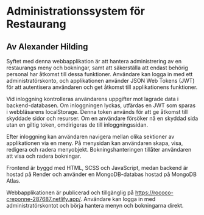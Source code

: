 # Administrationssystem för Restaurang

## Av Alexander Hilding

Syftet med denna webbapplikation är att hantera administrering av en restaurangs meny och bokningar, samt att säkerställa att endast behörig personal har åtkomst till dessa funktioner. Användare kan logga in med ett administratörskonto, och applikationen använder JSON Web Tokens (JWT) för att autentisera användaren och get åtkomst till applikationens funktioner.

Vid inloggning kontrolleras användarens uppgifter mot lagrade data i backend-databasen. Om inloggningen lyckas, utfärdas en JWT som sparas i webbläsarens localStorage. Denna token används för att ge åtkomst till skyddade sidor och resurser. Om en användare försöker nå en skyddad sida utan en giltig token, omdirigeras de till inloggningssidan.

Efter inloggning kan användaren navigera mellan olika sektioner av applikationen via en meny. På menysidan kan användaren skapa, visa, redigera och radera menyobjekt. Bokningshanteringen tillåter användaren att visa och radera bokningar.

Frontend är byggd med HTML, SCSS och JavaScript, medan backend är hostad på Render och använder en MongoDB-databas hostad på MongoDB Atlas.

Webbapplikationen är publicerad och tillgänglig på https://rococo-creponne-287687.netlify.app/. Användare kan logga in med administratörskontot och börja hantera menyn och bokningarna direkt.